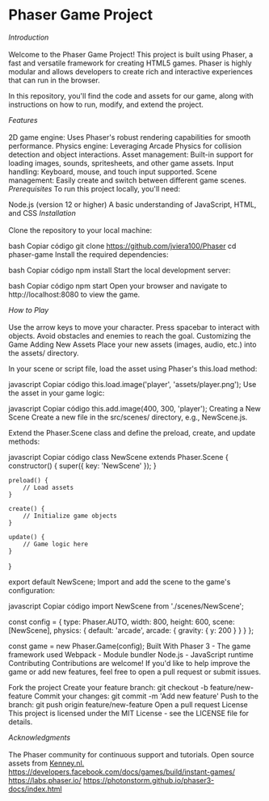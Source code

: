 # Phaser Game Project
*Introduction*
<br><br>
Welcome to the Phaser Game Project! This project is built using Phaser, a fast and versatile framework for creating HTML5 games. Phaser is highly modular and allows developers to create rich and interactive experiences that can run in the browser.

In this repository, you'll find the code and assets for our game, along with instructions on how to run, modify, and extend the project.

*Features*
<br><br>
2D game engine: Uses Phaser's robust rendering capabilities for smooth performance.
Physics engine: Leveraging Arcade Physics for collision detection and object interactions.
Asset management: Built-in support for loading images, sounds, spritesheets, and other game assets.
Input handling: Keyboard, mouse, and touch input supported.
Scene management: Easily create and switch between different game scenes.
*Prerequisites*
To run this project locally, you'll need:

Node.js (version 12 or higher)
A basic understanding of JavaScript, HTML, and CSS
*Installation*
<br><br>
Clone the repository to your local machine:

bash
Copiar código
git clone https://github.com/jviera100/Phaser
cd phaser-game
Install the required dependencies:

bash
Copiar código
npm install
Start the local development server:

bash
Copiar código
npm start
Open your browser and navigate to http://localhost:8080 to view the game.


*How to Play*
<br><br>
Use the arrow keys to move your character.
Press spacebar to interact with objects.
Avoid obstacles and enemies to reach the goal.
Customizing the Game
Adding New Assets
Place your new assets (images, audio, etc.) into the assets/ directory.

In your scene or script file, load the asset using Phaser's this.load method:

javascript
Copiar código
this.load.image('player', 'assets/player.png');
Use the asset in your game logic:

javascript
Copiar código
this.add.image(400, 300, 'player');
Creating a New Scene
Create a new file in the src/scenes/ directory, e.g., NewScene.js.

Extend the Phaser.Scene class and define the preload, create, and update methods:

javascript
Copiar código
class NewScene extends Phaser.Scene {
    constructor() {
        super({ key: 'NewScene' });
    }

    preload() {
        // Load assets
    }

    create() {
        // Initialize game objects
    }

    update() {
        // Game logic here
    }
}

export default NewScene;
Import and add the scene to the game's configuration:

javascript
Copiar código
import NewScene from './scenes/NewScene';

const config = {
    type: Phaser.AUTO,
    width: 800,
    height: 600,
    scene: [NewScene],
    physics: {
        default: 'arcade',
        arcade: {
            gravity: { y: 200 }
        }
    }
};

const game = new Phaser.Game(config);
Built With
Phaser 3 - The game framework used
Webpack - Module bundler
Node.js - JavaScript runtime
Contributing
Contributions are welcome! If you'd like to help improve the game or add new features, feel free to open a pull request or submit issues.

Fork the project
Create your feature branch: git checkout -b feature/new-feature
Commit your changes: git commit -m 'Add new feature'
Push to the branch: git push origin feature/new-feature
Open a pull request
License
This project is licensed under the MIT License - see the LICENSE file for details.

*Acknowledgments*
<br><br>
The Phaser community for continuous support and tutorials.
Open source assets from [Kenney.nl.](https://kenney.nl/)
https://developers.facebook.com/docs/games/build/instant-games/
https://labs.phaser.io/
https://photonstorm.github.io/phaser3-docs/index.html

